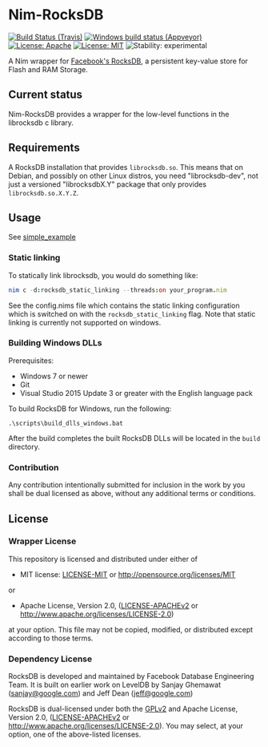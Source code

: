 # Nim-RocksDB

[![Build Status (Travis)](https://img.shields.io/travis/status-im/nim-rocksdb/master.svg?label=Linux%20/%20macOS "Linux/macOS build status (Travis)")](https://travis-ci.org/status-im/nim-rocksdb)
[![Windows build status (Appveyor)](https://img.shields.io/appveyor/ci/nimbus/nim-rocksdb/master.svg?label=Windows "Windows build status (Appveyor)")](https://ci.appveyor.com/project/nimbus/nim-rocksdb)
[![License: Apache](https://img.shields.io/badge/License-Apache%202.0-blue.svg)](https://opensource.org/licenses/Apache-2.0)
[![License: MIT](https://img.shields.io/badge/License-MIT-blue.svg)](https://opensource.org/licenses/MIT)
![Stability: experimental](https://img.shields.io/badge/stability-experimental-orange.svg)

A Nim wrapper for [Facebook's RocksDB](https://github.com/facebook/rocksdb), a persistent key-value store for Flash and RAM Storage.

## Current status

Nim-RocksDB provides a wrapper for the low-level functions in the librocksdb c library.

## Requirements

A RocksDB installation that provides `librocksdb.so`. This means that on Debian, and possibly on other Linux distros, you need "librocksdb-dev", not just a versioned "librocksdbX.Y" package that only provides `librocksdb.so.X.Y.Z`.

## Usage

See [simple_example](examples/simple_example.nim)

### Static linking

To statically link librocksdb, you would do something like:

```nim
nim c -d:rocksdb_static_linking --threads:on your_program.nim
```

See the config.nims file which contains the static linking configuration which is switched on with the `rocksdb_static_linking` flag. Note that static linking is currently not supported on windows.

### Building Windows DLLs

Prerequisites:
- Windows 7 or newer
- Git
- Visual Studio 2015 Update 3 or greater with the English language pack

To build RocksDB for Windows, run the following:

```
.\scripts\build_dlls_windows.bat
```

After the build completes the built RocksDB DLLs will be located in the `build` directory.


### Contribution

Any contribution intentionally submitted for inclusion in the work by you shall be dual licensed as above, without any
additional terms or conditions.

## License

### Wrapper License

This repository is licensed and distributed under either of

* MIT license: [LICENSE-MIT](LICENSE-MIT) or http://opensource.org/licenses/MIT

or

* Apache License, Version 2.0, ([LICENSE-APACHEv2](LICENSE-APACHEv2) or http://www.apache.org/licenses/LICENSE-2.0)

at your option. This file may not be copied, modified, or distributed except according to those terms.

### Dependency License

RocksDB is developed and maintained by Facebook Database Engineering Team.
It is built on earlier work on LevelDB by Sanjay Ghemawat (sanjay@google.com)
and Jeff Dean (jeff@google.com)

RocksDB is dual-licensed under both the [GPLv2](https://github.com/facebook/rocksdb/blob/master/COPYING) and Apache License, Version 2.0, ([LICENSE-APACHEv2](LICENSE-APACHEv2) or http://www.apache.org/licenses/LICENSE-2.0).  You may select, at your option, one of the above-listed licenses.
